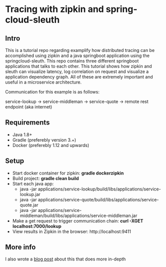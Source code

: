 # Tracing with zipkin and spring-cloud-sleuth


## Intro
This is a tutorial repo regarding examplify how distributed tracing can be accomplished using zipkin and a java springboot application using the springcloud-sleuth.
This repo contains three different springboot applications that talks to each other. This tutorial shows how zipkin and sleuth can visualize latency, log correlation on request and visualize a application dependency graph. All of these are extremely important and useful in a microservice architecture.

Communication for this example is as follows:

service-lookup -> service-middleman -> service-quote -> remote rest endpoint (aka internet)

## Requirements
* Java 1.8+
* Gradle (preferebly version 3.+)
* Docker (preferebly 1.12 and upwards)

## Setup
* Start docker container for zipkin: **gradle dockerzipkin**
* Build project: **gradle clean build**
* Start each java app: 
  - java -jar applications/service-lookup/build/libs/applications/service-lookup.jar
  - java -jar applications/service-quote/build/libs/applications/service-quote.jar
  - java -jar applications/service-middleman/build/libs/applications/service-middleman.jar
* Make a get request to trigger communication chain: **curl -XGET localhost:7000/lookup**
* View results in Zipkin in the browser: http://localhost:9411

## More info
I also wrote a [blog post](https://rogerwelin.github.io/zipkin/java/tracing/2017/08/06/distributed-tracing-with-zipkin.html) about this that does more in-depth
